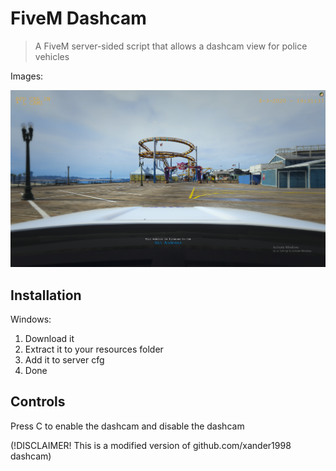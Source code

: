 # FiveM Dashcam
> A FiveM server-sided script that allows a dashcam view for police vehicles

Images:

![](dashcam.png)

## Installation

Windows:

1. Download it
2. Extract it to your resources folder
3. Add it to server cfg
4. Done

## Controls

Press C to enable the dashcam and disable the dashcam

(!DISCLAIMER! This is a modified version of github.com/xander1998 dashcam)
